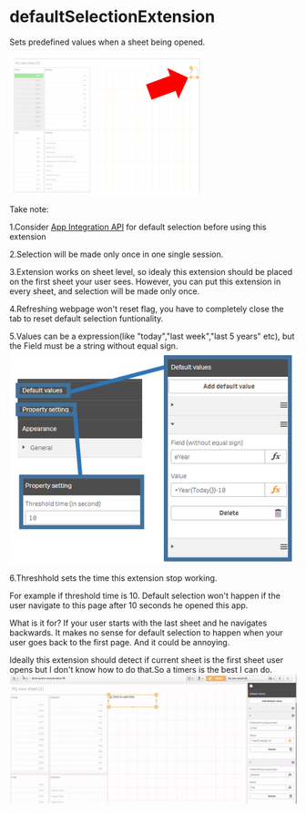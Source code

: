 # defaultSelectionExtension

Sets predefined values when a sheet being opened.

![alt text](https://github.com/wuzhong-zhu/defaultSelectionExtension/raw/master/Media/Capture.PNG)

Take note:

1.Consider [App Integration API](http://help.qlik.com/en-US/sense-developer/3.2/Subsystems/APIs/Content/AppIntegrationAPI/app-integration-api.htm) for default selection before using this extension

2.Selection will be made only once in one single session.

3.Extension works on sheet level, so idealy this extension should be placed on the first sheet your user sees. However, you can put this extension in every sheet, and selection will be made only once.

4.Refreshing webpage won't reset flag, you have to completely close the tab to reset default selection funtionality.

5.Values can be a expression(like "today","last week","last 5 years" etc), but the Field must be a string without equal sign.
![alt text](https://github.com/wuzhong-zhu/defaultSelectionExtension/raw/master/Media/property.PNG)

6.Threshhold sets the time this extension stop working.

For example if threshold time is 10. Default selection won't happen if the user navigate to this page after 10 seconds he opened this app.

What is it for? If your user starts with the last sheet and he navigates backwards. It makes no sense for default selection to happen when your user goes back to the first page. And it could be annoying.

Ideally this extension should detect if current sheet is the first sheet user opens but I don't know how to do that.So a timers is the best I can do.
![alt text](https://github.com/wuzhong-zhu/defaultSelectionExtension/raw/master/Media/showcase.gif)
